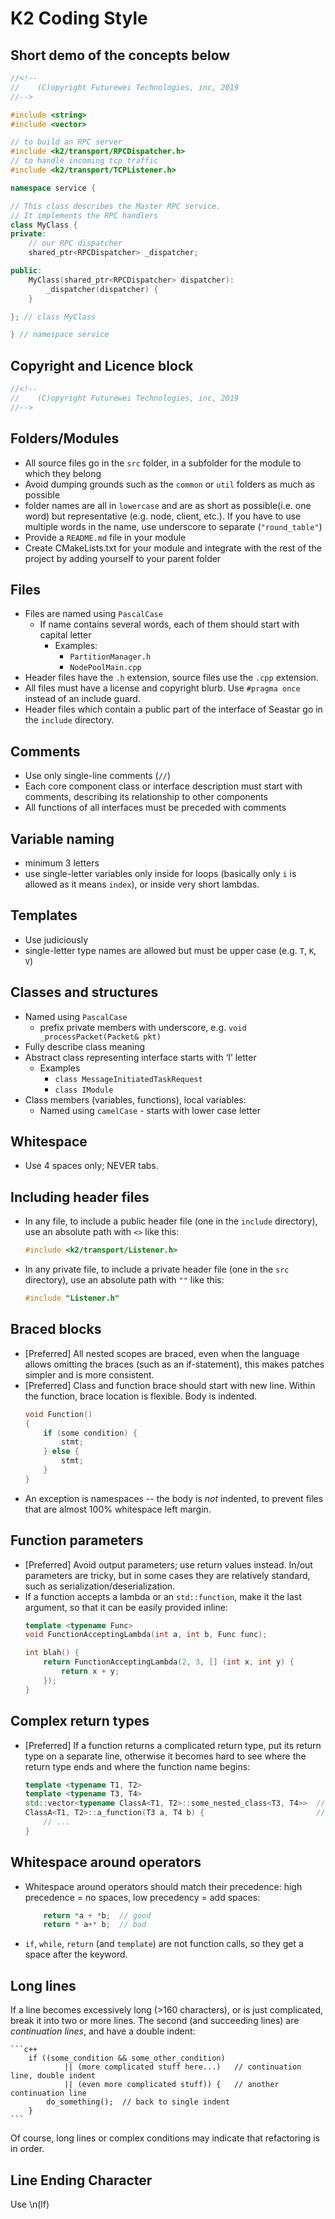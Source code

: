 <!--
    (C)opyright Futurewei Technologies Inc, 2019
-->

# K2 Coding Style
## Short demo of the concepts below
``` c++
//<!--
//    (C)opyright Futurewei Technologies, inc, 2019
//-->

#include <string>
#include <vector>

// to build an RPC server
#include <k2/transport/RPCDispatcher.h>
// to handle incoming tcp traffic
#include <k2/transport/TCPListener.h>

namespace service {

// This class describes the Master RPC service.
// It implements the RPC handlers
class MyClass {
private:
    // our RPC dispatcher
    shared_ptr<RPCDispatcher> _dispatcher;

public:
    MyClass(shared_ptr<RPCDispatcher> dispatcher):
        _dispatcher(dispatcher) {
    }

}; // class MyClass

} // namespace service
```

## Copyright and Licence block
``` c++
//<!--
//    (C)opyright Futurewei Technologies, inc, 2019
//-->
```

## Folders/Modules
- All source files go in the `src` folder, in a subfolder for the module to which they belong
- Avoid dumping grounds such as the `common` or `util` folders as much as possible
- folder names are all in `lowercase` and are as short as possible(i.e. one word) but representative (e.g. node, client, etc.). If you have to use multiple words in the name, use underscore to separate (`"round_table"`)
- Provide a `README.md` file in your module
- Create CMakeLists.txt for your module and integrate with the rest of the project by adding yourself to your parent folder

## Files
- Files are named using `PascalCase`
    - If name contains several words, each of them should start with capital letter
        - Examples:
            - `PartitionManager.h`
            - `NodePoolMain.cpp`
- Header files have the `.h` extension, source files use the `.cpp` extension.
- All files must have a license and copyright blurb. Use `#pragma once` instead of an include guard.
- Header files which contain a public part of the interface of Seastar go in the `include` directory.

## Comments
- Use only single-line comments (`//`)
- Each core component class or interface description must start with comments, describing its relationship to other components
- All functions of all interfaces must be preceded with comments

## Variable naming
- minimum 3 letters
- use single-letter variables only inside for loops (basically only `i` is allowed as it means `index`), or inside very short lambdas.

## Templates
- Use judiciously
- single-letter type names are allowed but must be upper case (e.g. `T`, `K`, `V`)

## Classes and structures
- Named using `PascalCase`
    - prefix private members with underscore, e.g. `void _processPacket(Packet& pkt)`
- Fully describe class meaning
- Abstract class representing interface starts with ‘I’ letter
    - Examples
        - `class MessageInitiatedTaskRequest`
        - `class IModule`
- Class members (variables, functions), local variables:
    - Named using `camelCase` - starts with lower case letter

## Whitespace
- Use 4 spaces only; NEVER tabs.

## Including header files
- In any file, to include a public header file (one in the `include` directory), use an absolute path with `<>` like this:
    ```c++
    #include <k2/transport/Listener.h>
    ```
- In any private file, to include a private header file (one in the `src` directory), use an absolute path with `""` like this:
    ```c++
    #include "Listener.h"
    ```

## Braced blocks

- [Preferred] All nested scopes are braced, even when the language allows omitting the braces (such as an if-statement), this makes patches simpler and is more consistent.
- [Preferred] Class and function brace should start with new line. Within the function, brace location is flexible. Body is indented.
    ```c++
    void Function()
    {
        if (some condition) {
            stmt;
        } else {
            stmt;
        }
    }
    ```
- An exception is namespaces -- the body is _not_ indented, to prevent files that are almost 100% whitespace left margin.

## Function parameters

- [Preferred] Avoid output parameters; use return values instead.  In/out parameters are tricky, but in some cases they are relatively standard, such as serialization/deserialization.
- If a function accepts a lambda or an `std::function`, make it the last argument, so that it can be easily provided inline:
    ```c++
    template <typename Func>
    void FunctionAcceptingLambda(int a, int b, Func func);

    int blah() {
        return FunctionAcceptingLambda(2, 3, [] (int x, int y) {
            return x + y;
        });
    }
    ```

## Complex return types
- [Preferred] If a function returns a complicated return type, put its return type on a separate line, otherwise it becomes hard to see where the return type ends and where the function name begins:

    ```c++
    template <typename T1, T2>
    template <typename T3, T4>
    std::vector<typename ClassA<T1, T2>::some_nested_class<T3, T4>>  // I'm the return type
    ClassA<T1, T2>::a_function(T3 a, T4 b) {                         // And I'm the function name
        // ...
    }
    ```

## Whitespace around operators
- Whitespace around operators should match their precedence: high precedence = no spaces, low precedency = add spaces:
    ```c++
        return *a + *b;  // good
        return * a+* b;  // bad
    ```

- `if`, `while`, `return` (and `template`) are not function calls, so they get a space after the keyword.

## Long lines

If a line becomes excessively long (>160 characters), or is just complicated, break it into two or more lines.  The second (and succeeding lines) are _continuation lines_, and have a double indent:

    ```c++
        if ((some_condition && some_other_condition)
                || (more complicated stuff here...)   // continuation line, double indent
                || (even more complicated stuff)) {   // another continuation line
            do_something();  // back to single indent
        }
    ```

Of course, long lines or complex conditions may indicate that refactoring is in order.

## Line Ending Character
Use \n(lf)



